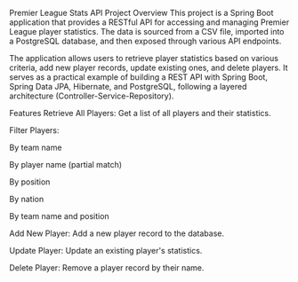 Premier League Stats API
Project Overview
This project is a Spring Boot application that provides a RESTful API for accessing and managing Premier League player statistics. The data is sourced from a CSV file, imported into a PostgreSQL database, and then exposed through various API endpoints.

The application allows users to retrieve player statistics based on various criteria, add new player records, update existing ones, and delete players. It serves as a practical example of building a REST API with Spring Boot, Spring Data JPA, Hibernate, and PostgreSQL, following a layered architecture (Controller-Service-Repository).

Features
Retrieve All Players: Get a list of all players and their statistics.

Filter Players:

By team name

By player name (partial match)

By position

By nation

By team name and position

Add New Player: Add a new player record to the database.

Update Player: Update an existing player's statistics.

Delete Player: Remove a player record by their name.